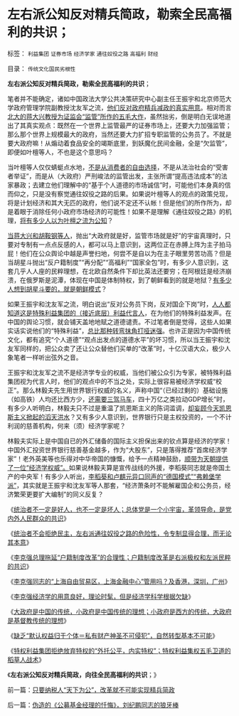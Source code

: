 # 左右派公知反对精兵简政，勒索全民高福利的共识；

标签： `利益集团` `证券市场` `经济学家` `通往奴役之路` `高福利` `财经` 

目录： `传统文化国民劣根性`

**左右派公知反对精兵简政，勒索全民高福利的共识**；

笔者并不能确定，诸如中国政法大学公共决策研究中心副主任王振宇和北京师范大学政府管理学院副教授沈友军之流，[他们反对政府精兵减政的真实用意](../../../2013/7/22/东西方的政治传统和理想，及克鲁格曼的凯恩斯主义.md)。相对而言[北大的蒋大兴教授为证监会“监管”所作的五毛大作](../../../2013/6/5/国产法学教授《自由极权的真正监管》的理论自信.md)，虽然拙劣，倒是明白无误地道出了其真实观点：既然在一个世界上监管最严的证券市场上，还要大力加强监管；那么那个世界上规模最大的政府，当然还要大力扩招专职监管的公务员了。不就是要大政府嘛！从煽动着食品安全的竭斯底里，到妖魔化民间金融，全是“欠监管”，即便如叶檀等人，不也是这个意思吗？

当叶檀等人仅仅蜻蜓点水地，[不是从消费者的自由选择](../../../2011/7/5/民主是消费者的钞票买出来的；乳业实播《通往奴役之路》.md)，不是从法治社会的“受害者举证”，而是从（大政府）严刑峻法的监管出发，主张所谓“提高违法成本”的法家暴政；去建立他们理解中的“基于个人道德的市场诚信”时，可能他们本身真的信而仰之，只是没有察觉通往奴役之路的后果。如果说叶檀等人的观点的政策兑现，将是计划经济和其大无匹的政府，他们说不定还不认帐！但是他们的所作所为，却是着眼于消除任何小政府市场经济的可能性！如果不是理解《通往奴役之路》的机理，[将有多少人以为叶檀之流为公知](../../../2013/7/19/自由放任和政府监管的各自前提，兼谈薛兆丰与叶檀的共识.md)？

[当蒋大兴和胡鞍钢等人](../../../2013/7/20/统治者不会拒绝民主，但通往奴役之路的可能性极大.md)，抛出“大政府就是好，监管市场就是好”的宇宙真理时，只要对专制有一点点反感的人，都可以马上意识到，这两位正在赤膊上阵为主子拍马屁！他们在公众舆论中越是声誉扫地，何尝不是自以为在主子眼里劳苦功高？但是当胡星斗抛出“反户籍制度”“再分配”“高福利”“国家全包”时，有多少人意识到，这套几乎人人座的民粹理想，在北欧自然条件下却比英法还要穷；在阿根廷是经济崩溃，在俄罗斯是泥潭，体现在中国是体制特权，到了朝鲜看到的就是地狱？[有多少人想到胡星斗要的，就是朝鲜模式](../../../2013/7/20/“拖延户籍制度改革”的合理性，“户籍制度改革”岂止无红利！.md)？

如果王振宇和沈友军之流，明白说出“反对公务员下岗，反对国企下岗”时，[人人都知道这是特殊利益集团的（接近底层）利益代言人](../../../2012/6/3/工团主义是垄断企业对中小企业的“阶级斗争”.md)，在为他们的特殊利益发声。在中国的舆论习惯，就会铺天盖地地赋之道德谴责。不过笔者倒是觉得，这些人如果实话实说他们的“特殊利益”，[总比那种转弯抹角打哑迷强](../../../2009/5/5/假装无私！专业化打哑迷诡辩的中国式专家.md)。也许正是因为中国传统文化，都有追究“个人道德”“观点出发点的道德水平”的坏习惯，所以当王振宇和沈友军同样的，把公众卖了还让公众替他们买单的“改革”时，十亿汉语大众，极少人象笔者一样听出弦外之音。

王振宇和沈友军之流不是经济学专业的权威，当他们被公众引为专家，被特殊利益集团视为代言人时，他们的观点中的不当之处，实际上很容易被经济学权威“校正”。那么林毅夫先生用世界银行权威的名义，声称中国“（已经过剩的）基础设施（如高铁）人均还比西方少，[还需要三驾马车](../../../2012/5/27/三驾马车没有拉动过增长,“唱衰中国”的可能是真相.md)，四十万亿之类拉动GDP增长”时，有多少人听明白，林毅夫只不过是重温了凯恩斯主义的陈词滥调，[却妄顾今天凯恩斯主义掀起的滔天洪水](../../../2013/4/10/“得过且过，那管日后洪水滔天”是中国社会的共识；.md)？又有多少人意识到，世界银行只是主权投资的，一个不计利润的慈善机构，何来（须）经济学家呢？

林毅夫实际上是中国自已的外汇储备的国际主义担保出来的钦点算是经济的学家！中国外汇投资世界银行慈善基金越多，作为“大股东”，只是落得推荐“首席经济学家”！老外英美等也乐得对中华帝国的慷慨，给予一点精神鼓励，[顺带为天朝提供了一位“经济学权威”。](../../../2009/12/15/最要不得权威的经济学和权威的政治经济学.md)如果说林毅夫算是宣传战线的外援，李稻葵同志就是帝国土产的中央军！有多少人听出，[李稻葵和卢麒元异口同声的“德国模式”“弗赖堡学派”](../../../2013/3/11/德国化的细节理性主义和李稻葵政委的弗赖堡学派.md)，其实就是王振宇和沈友军等人那套，“经济萧条时不能解雇国企和公务员，经济繁荣更要扩大编制”的同义反复？

《[统治者不一定是好人，也不一定是坏人；总体党是一个小宇宙，革领导命，是党内外人民群众的共识](../../../2013/7/19/咱国公知“五四革命思想”的不完全进化.md)》

《[统治者不会拒绝民主，左右派通往奴役之路的危险性，令专制显得合理，而无论其本意](../../../2013/7/20/统治者不会拒绝民主，但通往奴役之路的可能性极大.md)》

《[李克强总理拖延“户籍制度改革”的合理性；户籍制度改革是右派极权和左派民粹的共识](../../../2013/7/20/“拖延户籍制度改革”的合理性，“户籍制度改革”岂止无红利！.md)》

《[李克强同志的“上海自由贸易区，上海金融中心”管用吗？及香港，深圳，广州](../../../2013/7/21/上海自由贸易区未必如愿，香港上海深圳的百年兴衰规律；.md)》

《[李克强经济学的用意良好，理论时髦，但是经济学科学根据欠缺](../../../2013/7/21/中央改革意愿不必担心及值得担心方方面面.md)》

《[大政府是中国的传统，小政府是中国传统的理想；小政府是西方的传统，大政府是基督教传统的理想](../../../2013/7/22/东西方的政治传统和理想，及克鲁格曼的凯恩斯主义.md)》

《[缺乏“默认权益归于个体＝私有财产神圣不可侵犯”，自然转型基本不可能](../../../2013/7/23/传统哲学可以歪曲一切事实，将自然转型重新扭向传统体制；.md)》

《[特权利益集团拒绝放弃特权的“外托公平，内实特权”；特权利益集权五毛卫道的稻草人战术](../../../2013/7/23/只要纳税人“天下为公”，改革就不可能实现精兵简政.md)》

《**左右派公知反对精兵简政，向往全民高福利的共识**；》



前一篇：[只要纳税人“天下为公”，改革就不可能实现精兵简政](../../../2013/7/23/只要纳税人“天下为公”，改革就不可能实现精兵简政.md)

后一篇：[伪造的《公募基金经理的忏悔》，刘纪鹏同志的狼牙棒](../../../2013/7/23/伪造的《公募基金经理的忏悔》，刘纪鹏同志的狼牙棒.md)